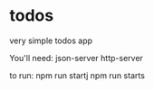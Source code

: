 # todos
very simple todos app

You'll need:
json-server
http-server



to run: npm run startj 
        npm run starts
